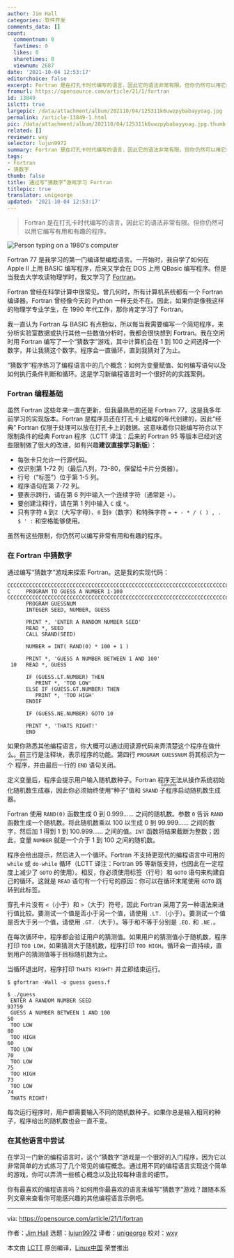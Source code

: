 ```yaml
---
author: Jim Hall
categories: 软件开发
comments_data: []
count:
  commentnum: 0
  favtimes: 0
  likes: 0
  sharetimes: 0
  viewnum: 2687
date: '2021-10-04 12:53:17'
editorchoice: false
excerpt: Fortran 是在打孔卡时代编写的语言，因此它的语法非常有限。但你仍然可以用它编写有用和有趣的程序。
fromurl: https://opensource.com/article/21/1/fortran
id: 13849
islctt: true
largepic: /data/attachment/album/202110/04/125311k6uwzpybabayyoag.jpg
permalink: /article-13849-1.html
pic: /data/attachment/album/202110/04/125311k6uwzpybabayyoag.jpg.thumb.jpg
related: []
reviewer: wxy
selector: lujun9972
summary: Fortran 是在打孔卡时代编写的语言，因此它的语法非常有限。但你仍然可以用它编写有用和有趣的程序。
tags:
- Fortran
- 猜数字
thumb: false
title: 通过写“猜数字”游戏学习 Fortran
titlepic: true
translator: unigeorge
updated: '2021-10-04 12:53:17'
---
```



> 
> Fortran 是在打孔卡时代编写的语言，因此它的语法非常有限。但你仍然可以用它编写有用和有趣的程序。
> 
> 
> 


![](/data/attachment/album/202110/04/125311k6uwzpybabayyoag.jpg "Person typing on a 1980's computer")


Fortran 77 是我学习的第一门编译型编程语言。一开始时，我自学了如何在 Apple II 上用 BASIC 编写程序，后来又学会在 DOS 上用 QBasic 编写程序。但是当我去大学攻读物理学时，我又学习了 [Fortran](https://en.wikipedia.org/wiki/Fortran)。


Fortran 曾经在科学计算中很常见。曾几何时，所有计算机系统都有一个 Fortran 编译器。Fortran 曾经像今天的 Python 一样无处不在。因此，如果你是像我这样的物理学专业学生，在 1990 年代工作，那你肯定学习了 Fortran。


我一直认为 Fortran 与 BASIC 有点相似，所以每当我需要编写一个简短程序，来分析实验室数据或执行其他一些数值分析时，我都会很快想到 Fortran。我在空闲时用 Fortran 编写了一个“猜数字”游戏，其中计算机会在 1 到 100 之间选择一个数字，并让我猜这个数字。程序会一直循环，直到我猜对了为止。


“猜数字”程序练习了编程语言中的几个概念：如何为变量赋值、如何编写语句以及如何执行条件判断和循环。这是学习新编程语言时一个很好的的实践案例。


### Fortran 编程基础


虽然 Fortran 这些年来一直在更新，但我最熟悉的还是 Fortran 77，这是我多年前学习的实现版本。Fortran 是程序员还在打孔卡上编程的年代创建的，因此“经典” Fortran 仅限于处理可以放在打孔卡上的数据。这意味着你只能编写符合以下限制条件的经典 Fortran 程序（LCTT 译注：后来的 Fortran 95 等版本已经对这些限制做了很大的改进，如有兴趣**建议直接学习新版**）：


* 每张卡只允许一行源代码。
* 仅识别第 1-72 列（最后八列，73-80，保留给卡片分类器）。
* 行号（“标签”）位于第 1-5 列。
* 程序语句在第 7-72 列。
* 要表示跨行，请在第 6 列中输入一个连续字符（通常是 `+`）。
* 要创建注释行，请在第 1 列中输入 `C` 或 `*`。
* 只有字符 `A` 到`Z`（大写字母）、`0` 到`9`（数字）和特殊字符 `= + - * / ( ) , . $ ' :` 和空格能够使用。


虽然有这些限制，你仍然可以编写非常有用和有趣的程序。


### 在 Fortran 中猜数字


通过编写“猜数字”游戏来探索 Fortran。这是我的实现代码：



```
CCCCCCCCCCCCCCCCCCCCCCCCCCCCCCCCCCCCCCCCCCCCCCCCCCCCCCCCCCCCCCCCCCCCCCCC
C     PROGRAM TO GUESS A NUMBER 1-100
CCCCCCCCCCCCCCCCCCCCCCCCCCCCCCCCCCCCCCCCCCCCCCCCCCCCCCCCCCCCCCCCCCCCCCCC
      PROGRAM GUESSNUM
      INTEGER SEED, NUMBER, GUESS

      PRINT *, 'ENTER A RANDOM NUMBER SEED'
      READ *, SEED
      CALL SRAND(SEED)

      NUMBER = INT( RAND(0) * 100 + 1 )

      PRINT *, 'GUESS A NUMBER BETWEEN 1 AND 100'
 10   READ *, GUESS

      IF (GUESS.LT.NUMBER) THEN
         PRINT *, 'TOO LOW'
      ELSE IF (GUESS.GT.NUMBER) THEN
         PRINT *, 'TOO HIGH'
      ENDIF

      IF (GUESS.NE.NUMBER) GOTO 10

      PRINT *, 'THATS RIGHT!'
      END

```

如果你熟悉其他编程语言，你大概可以通过阅读源代码来弄清楚这个程序在做什么。前三行是注释块，表示程序的功能。第四行 `PROGRAM GUESSNUM` 将其标识为一个 <ruby> 程序 <rt>  program </rt></ruby>，并由最后一行的 `END` 语句关闭。


定义变量后，程序会提示用户输入随机数种子。Fortran 程序无法从操作系统初始化随机数生成器，因此你必须始终使用“种子”值和 `SRAND` <ruby> 子程序 <rt>  subroutine </rt></ruby> 启动随机数生成器。


Fortran 使用 `RAND(0)` 函数生成 0 到 0.999…… 之间的随机数。参数 `0` 告诉 `RAND` 函数生成一个随机数。将此随机数乘以 100 以生成 0 到 99.999…… 之间的数字，然后加 1 得到 1 到 100.999…… 之间的值。`INT` 函数将结果截断为整数；因此，变量 `NUMBER` 就是一个介于 1 到 100 之间的随机数。


程序会给出提示，然后进入一个循环。Fortran 不支持更现代的编程语言中可用的 `while` 或 `do-while` 循环（LCTT 译注：Fortran 95 等新版支持，也因此在一定程度上减少了 `GOTO` 的使用）。相反，你必须使用标签（行号）和 `GOTO` 语句来构建自己的循环。这就是 `READ` 语句有一个行号的原因：你可以在循环末尾使用 `GOTO` 跳转到此标签。


穿孔卡片没有 `<`（小于）和 `>`（大于）符号，因此 Fortran 采用了另一种语法来进行值比较。要测试一个值是否小于另一个值，请使用 `.LT.`（小于）。要测试一个值是否大于另一个值，请使用 `.GT.`（大于）。等于和不等于分别是 `.EQ.` 和 `.NE.`。


在每次循环中，程序都会验证用户的猜测值。如果用户的猜测值小于随机数，程序打印 `TOO LOW`，如果猜测大于随机数，程序打印 `TOO HIGH`。循环会一直持续，直到用户的猜测值等于目标随机数为止。


当循环退出时，程序打印 `THATS RIGHT!` 并立即结束运行。



```
$ gfortran -Wall -o guess guess.f

$ ./guess
 ENTER A RANDOM NUMBER SEED
93759
 GUESS A NUMBER BETWEEN 1 AND 100
50
 TOO LOW
80
 TOO HIGH
60
 TOO LOW
70
 TOO LOW
75
 TOO HIGH
73
 TOO LOW
74
 THATS RIGHT!

```

每次运行程序时，用户都需要输入不同的随机数种子。如果你总是输入相同的种子，程序给出的随机数也会一直不变。


### 在其他语言中尝试


在学习一门新的编程语言时，这个“猜数字”游戏是一个很好的入门程序，因为它以非常简单的方式练习了几个常见的编程概念。通过用不同的编程语言实现这个简单的游戏，你可以弄清一些核心概念以及比较每种语言的细节。


你有最喜欢的编程语言吗？如何用你最喜欢的语言来编写“猜数字”游戏？跟随本系列文章来查看你可能感兴趣的其他编程语言示例吧。




---


via: <https://opensource.com/article/21/1/fortran>


作者：[Jim Hall](https://opensource.com/users/jim-hall) 选题：[lujun9972](https://github.com/lujun9972) 译者：[unigeorge](https://github.com/unigeorge) 校对：[wxy](https://github.com/wxy)


本文由 [LCTT](https://github.com/LCTT/TranslateProject) 原创编译，[Linux中国](https://linux.cn/) 荣誉推出